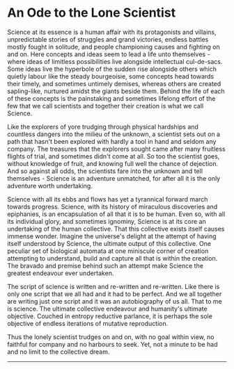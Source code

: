 # An Ode to the Lone Scientist
Science at its essence is a human affair with its protagonists and villains, unpredictable stories of struggles and grand victories, endless battles mostly fought in solitude, and people championing causes and fighting on and on. Here concepts and ideas seem to lead a life unto themselves - where ideas of limitless possibilities live alongside intellectual cul-de-sacs. Some ideas live the hyperbole of the sudden rise alongside others which quietly labour like the steady bourgeoisie, some concepts head towards their timely, and sometimes untimely demises, whereas others are created sapling-like, nurtured amidst the giants beside them. Behind the life of each of these concepts is the painstaking and sometimes lifelong effort of the few that we call scientists and together their creation is what we call Science.

Like the explorers of yore trudging through physical hardships and countless dangers into the milieu of the unknown, a scientist sets out on a path that hasn't been explored with hardly a tool in hand and seldom any company. The treasures that the explorers sought came after many fruitless flights of trial, and sometimes didn't come at all. So too the scientist goes, without knowledge of fruit, and knowing full well the chance of dejection. And so against all odds, the scientists fare into the unknown and tell themselves - Science is an adventure unmatched, for after all it is the only adventure worth undertaking.

Science with all its ebbs and flows has yet a tyrannical forward march towards progress. Science, with its history of miraculous discoveries and epiphanies,  is an encapsulation of all that it is to be human. Even so, with all its individual glory, and sometimes ignominy, Science is at its core an undertaking of the human collective. That this collective exists itself causes immense wonder. Imagine the universe's delight at the attempt of having itself understood by Science, the ultimate output of this collective. One peculiar set of biological automata at one miniscule corner of creation attempting to understand, build and capture all that is within the creation. The bravado and premise behind such an attempt make Science the greatest endeavour ever undertaken.

The script of science is written and re-written and re-written. Like there is only one script that we all had and it had to be perfect. And we all together are writing just one script and it was an autobiography of us all. That to me is science. The ultimate collective endeavour and humanity's ultimate objective. Couched in entropy reductive parlance, it is perhaps the sole objective of endless iterations of mutative reproduction.

Thus the lonely scientist trudges on and on, with no goal within view, no faithful for company and no harbours to seek. Yet, not a minute to be had and no limit to the collective dream.

---
